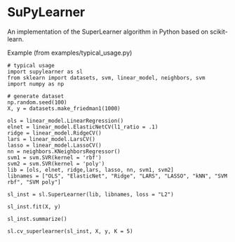 SuPyLearner
===========

An implementation of the SuperLearner algorithm in Python based on scikit-learn.


Example (from examples/typical_usage.py)

```{python}
# typical usage
import supylearner as sl
from sklearn import datasets, svm, linear_model, neighbors, svm
import numpy as np

# generate dataset
np.random.seed(100)
X, y = datasets.make_friedman1(1000)

ols = linear_model.LinearRegression()
elnet = linear_model.ElasticNetCV(l1_ratio = .1)
ridge = linear_model.RidgeCV()
lars = linear_model.LarsCV()
lasso = linear_model.LassoCV()
nn = neighbors.KNeighborsRegressor()
svm1 = svm.SVR(kernel = 'rbf') 
svm2 = svm.SVR(kernel = 'poly')
lib = [ols, elnet, ridge,lars, lasso, nn, svm1, svm2]
libnames = ["OLS", "ElasticNet", "Ridge", "LARS", "LASSO", "kNN", "SVM rbf", "SVM poly"]

sl_inst = sl.SuperLearner(lib, libnames, loss = "L2")

sl_inst.fit(X, y)

sl_inst.summarize()

sl.cv_superlearner(sl_inst, X, y, K = 5)
```

